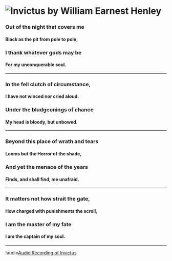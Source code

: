 # ![Invictus](https://en.wikipedia.org/wiki/Invictus) by William Earnest Henley

### Out of the night that covers me
####     Black as the pit from pole to pole,
### I thank whatever gods may be
####    For my unconquerable soul.
---

### In the fell clutch of circumstance,
####    I have not winced nor cried aloud.
### Under the bludgeonings of chance
####     My head is bloody, but unbowed.
---

### Beyond this place of wrath and tears
####     Looms but the Horror of the shade,
### And yet the menace of the years
####     Finds, and shall find, me unafraid.
---
### It matters not how strait the gate,
####    How charged with punishments the scroll,
### I am the master of my fate
####    I am the captain of my soul.
---

!audio[Audio Recording of Invictus](https://en.wikipedia.org/wiki/File:Invictus.ogg)
